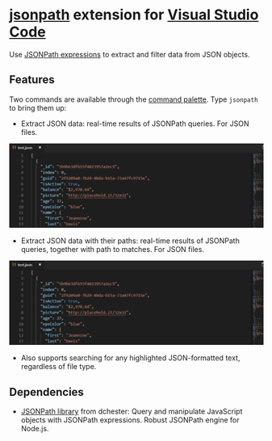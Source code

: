 # [jsonpath](https://github.com/dchester/jsonpath) extension for [Visual Studio Code](https://code.visualstudio.com/)

Use [JSONPath expressions](https://github.com/dchester/jsonpath#jsonpath-syntax) to extract and filter data from JSON objects.

## Features
Two commands are available through the [command palette](https://code.visualstudio.com/docs/getstarted/userinterface#_command-palette). Type `jsonpath` to bring them up:

- Extract JSON data: real-time results of JSONPath queries. For JSON files.

![demo_query](docs/demo_query.gif)

- Extract JSON data with their paths: real-time results of JSONPath queries, together with path to matches. For JSON files.

![demo_nodes](docs/demo_nodes.gif)

- Also supports searching for any highlighted JSON-formatted text, regardless of file type.

## Dependencies
- [JSONPath library](https://github.com/dchester/jsonpath) from dchester: Query and manipulate JavaScript objects with JSONPath expressions. Robust JSONPath engine for Node.js.